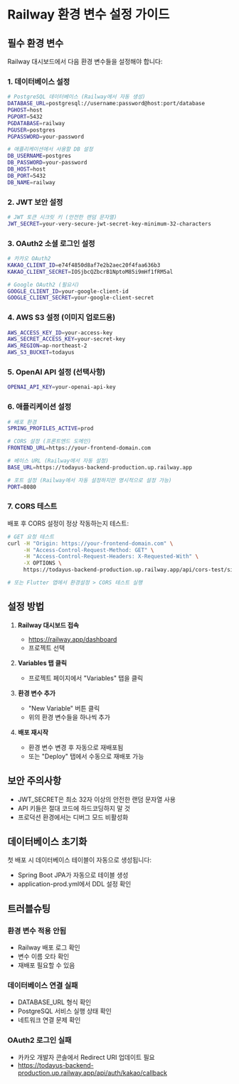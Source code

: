 # Railway 환경 변수 설정 가이드

## 필수 환경 변수

Railway 대시보드에서 다음 환경 변수들을 설정해야 합니다:

### 1. 데이터베이스 설정
```bash
# PostgreSQL 데이터베이스 (Railway에서 자동 생성)
DATABASE_URL=postgresql://username:password@host:port/database
PGHOST=host
PGPORT=5432
PGDATABASE=railway
PGUSER=postgres
PGPASSWORD=your-password

# 애플리케이션에서 사용할 DB 설정
DB_USERNAME=postgres
DB_PASSWORD=your-password
DB_HOST=host
DB_PORT=5432
DB_NAME=railway
```

### 2. JWT 보안 설정
```bash
# JWT 토큰 시크릿 키 (안전한 랜덤 문자열)
JWT_SECRET=your-very-secure-jwt-secret-key-minimum-32-characters
```

### 3. OAuth2 소셜 로그인 설정
```bash
# 카카오 OAuth2
KAKAO_CLIENT_ID=e74f4850d8af7e2b2aec20f4faa636b3
KAKAO_CLIENT_SECRET=IOSjbcQZbcrB1NptoM85i9mHf1fRM5al

# Google OAuth2 (필요시)
GOOGLE_CLIENT_ID=your-google-client-id
GOOGLE_CLIENT_SECRET=your-google-client-secret
```

### 4. AWS S3 설정 (이미지 업로드용)
```bash
AWS_ACCESS_KEY_ID=your-access-key
AWS_SECRET_ACCESS_KEY=your-secret-key
AWS_REGION=ap-northeast-2
AWS_S3_BUCKET=todayus
```

### 5. OpenAI API 설정 (선택사항)
```bash
OPENAI_API_KEY=your-openai-api-key
```

### 6. 애플리케이션 설정
```bash
# 배포 환경
SPRING_PROFILES_ACTIVE=prod

# CORS 설정 (프론트엔드 도메인)
FRONTEND_URL=https://your-frontend-domain.com

# 베이스 URL (Railway에서 자동 설정)
BASE_URL=https://todayus-backend-production.up.railway.app

# 포트 설정 (Railway에서 자동 설정하지만 명시적으로 설정 가능)
PORT=8080
```

### 7. CORS 테스트
배포 후 CORS 설정이 정상 작동하는지 테스트:

```bash
# GET 요청 테스트
curl -H "Origin: https://your-frontend-domain.com" \
     -H "Access-Control-Request-Method: GET" \
     -H "Access-Control-Request-Headers: X-Requested-With" \
     -X OPTIONS \
     https://todayus-backend-production.up.railway.app/api/cors-test/simple

# 또는 Flutter 앱에서 환경설정 > CORS 테스트 실행
```

## 설정 방법

1. **Railway 대시보드 접속**
   - https://railway.app/dashboard
   - 프로젝트 선택

2. **Variables 탭 클릭**
   - 프로젝트 페이지에서 "Variables" 탭을 클릭

3. **환경 변수 추가**
   - "New Variable" 버튼 클릭
   - 위의 환경 변수들을 하나씩 추가

4. **배포 재시작**
   - 환경 변수 변경 후 자동으로 재배포됨
   - 또는 "Deploy" 탭에서 수동으로 재배포 가능

## 보안 주의사항

- JWT_SECRET은 최소 32자 이상의 안전한 랜덤 문자열 사용
- API 키들은 절대 코드에 하드코딩하지 말 것
- 프로덕션 환경에서는 디버그 모드 비활성화

## 데이터베이스 초기화

첫 배포 시 데이터베이스 테이블이 자동으로 생성됩니다:
- Spring Boot JPA가 자동으로 테이블 생성
- application-prod.yml에서 DDL 설정 확인

## 트러블슈팅

### 환경 변수 적용 안됨
- Railway 배포 로그 확인
- 변수 이름 오타 확인
- 재배포 필요할 수 있음

### 데이터베이스 연결 실패
- DATABASE_URL 형식 확인
- PostgreSQL 서비스 실행 상태 확인
- 네트워크 연결 문제 확인

### OAuth2 로그인 실패
- 카카오 개발자 콘솔에서 Redirect URI 업데이트 필요
- https://todayus-backend-production.up.railway.app/api/auth/kakao/callback